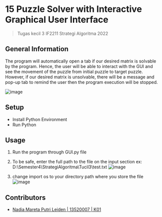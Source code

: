 # 15 Puzzle Solver with Interactive Graphical User Interface
> Tugas kecil 3 IF2211 Strategi Algoritma 2022

## General Information
The program will automatically open a tab if our desired matrix is solvable by the program. Hence, the user will be able to interact with the GUI and see the movement of the puzzle from initial puzzle to target puzzle. However, if our desired matrix is unsolvable, there will be a message and pop-up tab to remind the user then the program execution will be stopped.

![image](https://user-images.githubusercontent.com/82803405/161473782-cca7e4d3-f768-4fc0-a960-18fdccf80df6.png)


## Setup
- Install Python Environment
- Run Python

## Usage
1. Run the program through GUI.py file
2. To be safe, enter the full path to the file on the input section
   ex: D:\\Semester4\\StrategiAlgoritma\\Tucil3\\test.txt
   ![image](https://user-images.githubusercontent.com/82803405/161472743-cf688459-7edd-4e46-ab73-4626294b9e62.png)

4. change import os to your directory path where you store the file 
   ![image](https://user-images.githubusercontent.com/82803405/161471956-4af111d1-fe84-4ab9-b938-926c4aef5413.png)

## Contributors
- [Nadia Mareta Putri Leiden | 13520007 | K01](https://github.com/KorbanFidas2A)
